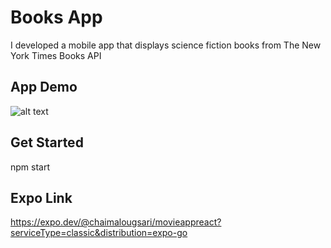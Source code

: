 # Books App
I developed a mobile app that displays science fiction books from The New York Times Books API

## App Demo
![alt text](https://github.com/[chaimaaloug]/[booksApp-react-native]/blob/master/bookList.jpg?raw=true)

## Get Started

npm start

## Expo Link

https://expo.dev/@chaimalougsari/movieappreact?serviceType=classic&distribution=expo-go
